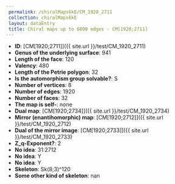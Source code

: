 ```yaml
--- 
 permalink: /chiralMaps6kE/CM_1920_2711 
 collection: chiralMaps6kE
 layout: dataEntry
 title: Chiral maps up to 6000 edges - CM[1920;2711]
---
```


- **ID**: [CM[1920;2711]]({{ site.url }}/test/CM_1920_2711)
- **Genus of the underlying surface**: 941
- **Length of the face**: 120
- **Valency**: 480
- **Length of the Petrie polygon**: 32
- **Is the automorphism group solvable?**: S
- **Number of vertices**: 8
- **Number of edges**: 1920
- **Number of faces**: 32
- **The map is self-**: none
- **Dual map**: [CM[1920;2734]]({{ site.url }}/test/CM_1920_2734)
- **Mirror (enantihomorphic) map**: [CM[1920;2712]]({{ site.url }}/test/CM_1920_2712)
- **Dual of the mirror image**: [CM[1920;2733]]({{ site.url }}/test/CM_1920_2733)
- **Z_q-Exponent?**: 2
- **No idea**:  31:2712
- **No idea**: Y
- **No idea**: Y
- **Skeleton**: Sk(8;3)^120
- **Some other kind of skeleton**: nan
